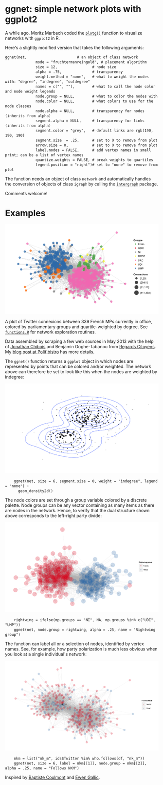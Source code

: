 # ggnet: simple network plots with ggplot2

A while ago, Moritz Marbach coded the [`plotg()`][mm] function to visualize networks with `ggplot2` in R.

Here's a slightly modified version that takes the following arguments:

    ggnet(net,                       # an object of class network
				  mode = "fruchtermanreingold", # placement algorithm
				  size = 12,                # node size
				  alpha = .75,              # transparency
				  weight.method = "none",   # what to weight the nodes with: "degree", "indegree", "outdegree"
				  names = c("", ""),        # what to call the node color and node weight legends
				  node.group = NULL,        # what to color the nodes with
				  node.color = NULL,        # what colors to use for the node classes
				  node.alpha = NULL,        # transparency for nodes (inherits from alpha)
				  segment.alpha = NULL,     # transparency for links (inherits from alpha)
				  segment.color = "grey",   # default links are rgb(190, 190, 190)
				  segment.size  = .25,      # set to 0 to remove from plot
				  arrow.size = 0,           # set to 0 to remove from plot
				  label.nodes = FALSE,      # add vertex names in small print; can be a list of vertex names
				  quantize.weights = FALSE, # break weights to quartiles
				  legend.position = "right")# set to "none" to remove from plot

[mm]: http://sumtxt.wordpress.com/2011/07/02/visualizing-networks-with-ggplot2-in-r/

The function needs an object of class `network` and automatically handles the conversion of objects of class `igraph` by calling the [`intergraph`][ig] package.

[ig]: http://intergraph.r-forge.r-project.org/

Comments welcome!

# Examples

![French MPs on Twitter](example1.png)

A plot of Twitter connexions between 339 French MPs currently in office, colored by parliamentary groups and quartile-weighted by degree. See [`functions.R`][fn] for network exploration routines.

Data assembled by scraping a few web sources in May 2013 with the help of [Jonathan Chibois][jc] and Benjamin Ooghe-Tabanou from [Regards Citoyens][rc]. My [blog post at Polit'bistro][pb] has more details.

[bc]: http://coulmont.com/index.php?s=d%C3%A9put%C3%A9s
[jc]: http://laspic.hypotheses.org/
[rc]: http://www.regardscitoyens.org/
[eg]: http://freakonometrics.blog.free.fr/index.php?post/Twitter-deputes
[fn]: functions.R
[pb]: http://politbistro.hypotheses.org/1752

The `ggnet()` function returns a `ggplot` object in which nodes are represented by points that can be colored and/or weighted. The network above can therefore be set to look like this when the nodes are weighted by indegree:

![](example2.png)

		ggnet(net, size = 6, segment.size = 0, weight = "indegree", legend = "none") + 
		  geom_density2d()

The node colors are set through a group variable colored by a discrete palette. Node groups can be any vector containing as many items as there are nodes in the network. Hence, to verify that the dual structure shown above corresponds to the left-right party divide:

![](example3.png)

		rightwing = ifelse(mp.groups == "NI", NA, mp.groups %in% c("UDI", "UMP"))
		ggnet(net, node.group = rightwing, alpha = .25, name = "Rightwing group")

The function can label all or a selection of nodes, identified by vertex names. See, for example, how party polarization is much less obvious when you look at a single individual's network:

![](example4.png)

		nkm = list("nk_m", ids$Twitter %in% who.follows(df, "nk_m"))
		ggnet(net, size = 6, label = nkm[[1]], node.group = nkm[[2]], alpha = .25, name = "Follows NKM")

Inspired by [Baptiste Coulmont][bc] and [Ewen Gallic][eg].
